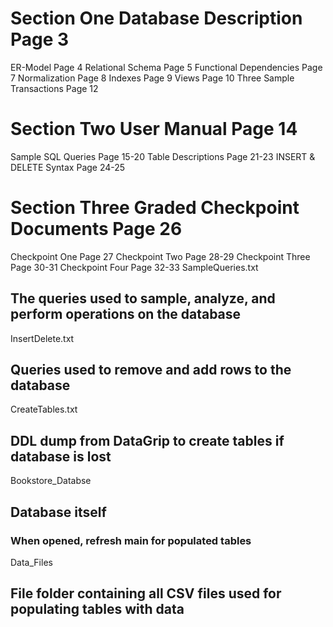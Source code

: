 # Section One Database Description Page 3
ER-Model Page 4
Relational Schema Page 5
Functional Dependencies Page 7
Normalization Page 8
Indexes Page 9
Views Page 10
Three Sample Transactions Page 12


# Section Two User Manual Page 14
Sample SQL Queries Page 15-20
Table Descriptions Page 21-23
INSERT & DELETE Syntax Page 24-25


# Section Three Graded Checkpoint Documents Page 26
Checkpoint One Page 27
Checkpoint Two Page 28-29
Checkpoint Three Page 30-31
Checkpoint Four Page 32-33
SampleQueries.txt
## The queries used to sample, analyze, and perform operations on the database
InsertDelete.txt
## Queries used to remove and add rows to the database
CreateTables.txt
## DDL dump from DataGrip to create tables if database is lost
Bookstore_Databse
## Database itself 
### When opened, refresh main for populated tables
Data_Files
## File folder containing all CSV files used for populating tables with data


